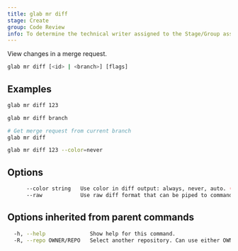 ```yaml
---
title: glab mr diff
stage: Create
group: Code Review
info: To determine the technical writer assigned to the Stage/Group associated with this page, see https://about.gitlab.com/handbook/product/ux/technical-writing/#assignments
---
```


<!--
This documentation is auto generated by a script.
Please do not edit this file directly. Run `make gen-docs` instead.
-->

View changes in a merge request.

```bash twoslash title="Terminal"
glab mr diff [<id> | <branch>] [flags]
```

## Examples

```bash twoslash title="Terminal"
glab mr diff 123

glab mr diff branch

# Get merge request from current branch
glab mr diff

glab mr diff 123 --color=never
```

## Options

```bash twoslash title="Terminal"
      --color string   Use color in diff output: always, never, auto. (default "auto")
      --raw            Use raw diff format that can be piped to commands
```

## Options inherited from parent commands

```bash twoslash title="Terminal"
  -h, --help              Show help for this command.
  -R, --repo OWNER/REPO   Select another repository. Can use either OWNER/REPO or `GROUP/NAMESPACE/REPO` format. Also accepts full URL or Git URL.
```
